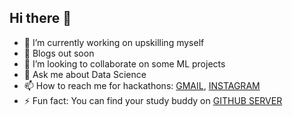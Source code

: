## Hi there 👋

- 🔭 I’m currently working on upskilling myself
- 🌱 Blogs out soon
- 👯 I’m looking to collaborate on some ML projects
- 💬 Ask me about Data Science
- 📫 How to reach me for hackathons: [GMAIL](mailto:tanishaness22@gmail.com), [INSTAGRAM](https://www.instagram.com/tannishaness/)
- ⚡ Fun fact: You can find your study buddy on [GITHUB SERVER](https://discord.gg/zN92t7V5)
